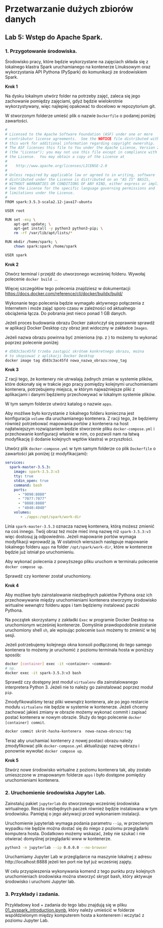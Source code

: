 # Przetwarzanie dużych zbiorów danych

## Lab 5: Wstęp do Apache Spark.

### 1. Przygotowanie środowiska.

Środowisko pracy, które będzie wykorzystane na zajęciach składa się z lokalnego klastra Spark uruchamianego na kontenerze Linuksowym oraz wykorzystania API Pythona (PySpark) do komunikacji ze środowiskiem Spark.

**Krok 1**  

Na dysku lokalnym utwórz folder na potrzeby zajęć, zaleca się jego zachowanie pomiędzy zajęciami, gdyż będzie wielokrotnie wykorzystywany, więc najlepiej opakować to docelowo w repozytorium git.

W stworzonym folderze umieść plik o nazwie `Dockerfile` o podanej poniżej zawartości.

```bash
#
# Licensed to the Apache Software Foundation (ASF) under one or more
# contributor license agreements.  See the NOTICE file distributed with
# this work for additional information regarding copyright ownership.
# The ASF licenses this file to You under the Apache License, Version 2.0
# (the "License"); you may not use this file except in compliance with
# the License.  You may obtain a copy of the License at
#
#    http://www.apache.org/licenses/LICENSE-2.0
#
# Unless required by applicable law or agreed to in writing, software
# distributed under the License is distributed on an "AS IS" BASIS,
# WITHOUT WARRANTIES OR CONDITIONS OF ANY KIND, either express or implied.
# See the License for the specific language governing permissions and
# limitations under the License.
#
FROM spark:3.5.3-scala2.12-java17-ubuntu

USER root

RUN set -ex; \
    apt-get update; \
    apt-get install -y python3 python3-pip; \
    rm -rf /var/lib/apt/lists/*

RUN mkdir /home/spark; \
	chown spark:spark /home/spark 

USER spark
```

**Krok 2**  

Otwórz terminal i przejdź do utworzonego wcześniej folderu. Wywołaj polecenie `docker build .`.

Więcej szczegółów tego polecenia znajdziesz w dokumentacji: https://docs.docker.com/reference/cli/docker/buildx/build/

Wykonanie tego polecenia będzie wymagało aktywnego połączenia z Internetem i może zająć sporo czasu w zależności od aktualnego obciążenia łącza. Do pobrania jest nieco ponad 1 GB danych.

Jeżeli proces budowania obrazu Docker zakończył się poprawnie sprawdź w aplikacji Docker Desktop czy obraz jest widoczny w zakładce `Images`.

Jeżeli nazwa obrazu powinna być zmieniona (np. z <none>) to możemy to wykonać poprzez polecenie poniżej:

```bash
# d583c3ac45fd trzeba zastąpić skrótem konkretnego obrazu, można
# to skopiować z aplikacji Docker Desktop
docker image tag d583c3ac45fd nowa_nazwa_obrazu:nowy_tag
```

**Krok 3**  

Z racji tego, że kontenery nie utrwalają żadnych zmian w systemie plików, które dokonały się w trakcie jego pracy pomiędzy kolejnymi uruchomieniami kontenera, potrzebujemy miejsca, w którym najważniejsze pliki z aplikacjami i danymi będziemy przechowywać w lokalnym systemie plików.

W tym samym folderze utwórz katalog o nazwie `apps`.

Aby możliwe było korzystanie z lokalnego folderu konieczna jest konfiguracja `volume` dla uruchamianego kontenera. Z racji tego, że będziemy również potrzebować mapowania portów z kontenera na host najłatwiejszym rozwiązaniem będzie stworzenie pliku `docker-compose.yml` i przechowanie konfiguracji właśnie w nim, co pozwoli nam na łatwą modyfikację (i dodanie kolejnych węzłów klastra) w przyszłości.

Utwórz plik `docker-compose.yml` w tym samym folderze co plik `Dockerfile` o zawartości jak poniżej (z modyfikacjami):

```yml
services:
  spark-master-3.5.3:
    image: spark-3.5.3:v3
    tty: true
    stdin_open: true
    command: bash
    ports:
      - "9090:8080"
      - "7077:7077"
      - "8888:8888"
      - "4040:4040"
    volumes:
       - ./apps:/opt/spark/work-dir
```

Linia `spark-master-3.5.3` oznacza nazwę kontenera, którą możesz zmienić na coś innego. Twój obraz też może mieć inną nazwę niż `spark-3.5.3:v3` więc dostosuj ją odpowiednio. Jeżeli mapowanie portów wymaga modyfikacji wprowadź ją. W ostatnich wierszach następuje mapowanie lokalnego folderu `apps` na folder `/opt/spark/work-dir`, które w kontenerze będzie już istniał po uruchomieniu.

Aby wykonać polecenia z powyższego pliku uruchom w terminalu polecenie `docker compose up`.

Sprawdź czy kontener został uruchomiony.

**Krok 4**  

Aby możliwe było zainstalowanie niezbędnych pakietów Pythona oraz ich przechowywanie między uruchomieniami kontenera stworzymy środowisko wirtualne wewnątrz folderu apps i tam będziemy instalować paczki Pythona.

Na początek skorzystamy z zakładki `Exec` w programie Docker Desktop na uruchomionym wcześniej kontenerze. Domyślnie prawdopodobnie zostanie uruchomiony shell `sh`, ale wpisując polecenie `bash` możemy to zmienić w tej sesji.

Jeżeli potrzebujemy kolejnego okna konsoli podłączonej do tego samego kontenera to możemy je uruchomić z poziomu terminala hosta w poniższy sposób:

```bash
docker [container] exec -it <container> <command>
# np. 
docker exec -it spark-3.5.3:v3 bash
```

Sprawdź czy dostępny jest moduł `virtualenv` dla zainstalowanego interpretera Python 3. Jeżeli nie to należy go zainstalować poprzez moduł `pip`.

Zmodyfikowaliśmy teraz pliki wewnątrz kontenera, ale po jego restarcie modułu  `virtualenv` nie będzie w systemie w kontenerze. Jeżeli chcemy zachować jakieś zmiany w obrazie możemy wykonać commit i zapisać postać kontenera w nowym obrazie. Służy do tego polecenie `docker [container] commit`.

```bash
docker commit skrót-hasha-kontenera  nowa-nazwa-obrazu:tag
```

Teraz aby uruchamiać kontenery z nowej postaci obrazu należy zmodyfikować plik `docker-compose.yml` aktualizując nazwę obrazu i ponownie wywołać `docker compose up`.


**Krok 5**

Stwórz nowe środowisko wirtualne z poziomu kontenera tak, aby zostało umieszczone w zmapowanym folderze `apps` i było dostępne pomiędzy uruchomieniami kontenera.


### 2. Uruchomienie środowiska Jupyter Lab.


Zainstaluj pakiet `jupyterlab` do stworzonego wcześniej środowiska wirtualnego. Reszta niezbędnych paczek również będzie instalowana w tym środowisku. Pamiętaj o jego aktywacji przed wykonaniem instalacji.

Uruchomienie jupyterlab wymaga podania parametru `--ip`, w przeciwnym wypadku nie będzie można dostać się do niego z poziomu przeglądarki komputera hosta. Dodatkowo możemy wskazać, żeby nie szukać i nie otwierać domyślnej przeglądarki www w kontenerze.

```bash
python3 -m jupyterlab --ip 0.0.0.0 --no-browser
```

Uruchamiamy Jupyter Lab w przeglądarce na maszynie lokalnej z adresu http://localhost:8888 jeżeli ten port nie był już wcześniej zajęty.

W celu przyspieszenia wykonywania komend z tego punktu przy kolejnych uruchomieniach środowiska można stworzyć skrypt bash, który aktywuje środowisko i uruchomi Jupyter lab.

### 3. Przykłady i zadania.

Przykładowy kod + zadania do tego labu znajdują się w pliku [01_pyspark_introduction.ipynb](01_pyspark_introduction.ipynb), który należy umieścić w folderze współdzielonym między komputerem hosta a kontenerem i wczytać z poziomu Jupyter Lab.
